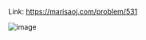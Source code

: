 Link: https://marisaoj.com/problem/531

![image](https://github.com/user-attachments/assets/f766de70-d993-45cd-a775-69d2835c38ce)
